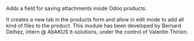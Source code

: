 ﻿Adds a field for saving attachments inside Odoo products.

It creates a new tab in the products form and allow in edit mode to add all kind of files to the product.
This module has been developed by Bernard Delhez, intern @ AbAKUS it-solutions, under the control of Valentin Thirion.